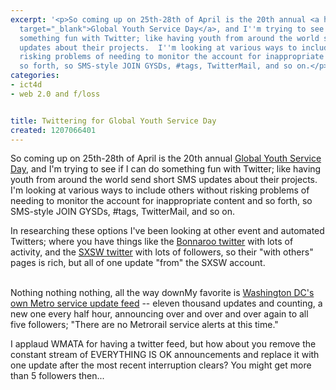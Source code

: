 ```yaml
---
excerpt: '<p>So coming up on 25th-28th of April is the 20th annual <a href="https://www.ysa.org/gysd"
  target="_blank">Global Youth Service Day</a>, and I''m trying to see if I can do
  something fun with Twitter; like having youth from around the world send short SMS
  updates about their projects.  I''m looking at various ways to include others without
  risking problems of needing to monitor the account for inappropriate content and
  so forth, so SMS-style JOIN GYSDs, #tags, TwitterMail, and so on.</p>'
categories:
- ict4d
- web 2.0 and f/loss


title: Twittering for Global Youth Service Day
created: 1207066401
---
```

<p>So coming up on 25th-28th of April is the 20th annual <a href="https://www.ysa.org/gysd" target="_blank">Global Youth Service Day</a>, and I'm trying to see if I can do something fun with Twitter; like having youth from around the world send short SMS updates about their projects.  I'm looking at various ways to include others without risking problems of needing to monitor the account for inappropriate content and so forth, so SMS-style JOIN GYSDs, #tags, TwitterMail, and so on.</p>

<p>In researching these options I've been looking at other event and automated Twitters; where you have things like the <a href="https://twitter.com/bonnaroo" target="_blank">Bonnaroo twitter</a> with lots of activity, and the <a href="https://twitter.com/sxsw" target="_blank">SXSW twitter</a> with lots of followers, so their "with others" pages is rich, but all of one update "from" the SXSW account.</p>

<a href="https://www.aandolan.org/node/220" target="_blank"></a><br>Nothing nothing nothing, all the way downMy favorite is <a href="https://twitter.com/wmata" target="_blank">Washington DC's own Metro service update feed</a> -- eleven thousand updates and counting, a new one every half hour, announcing over and over and over again to all five followers; "There are no Metrorail service alerts at this time."

<p>I applaud WMATA for having a twitter feed, but how about you remove the constant stream of EVERYTHING IS OK announcements and replace it with one update after the most recent interruption clears?  You might get more than 5 followers then...</p>
